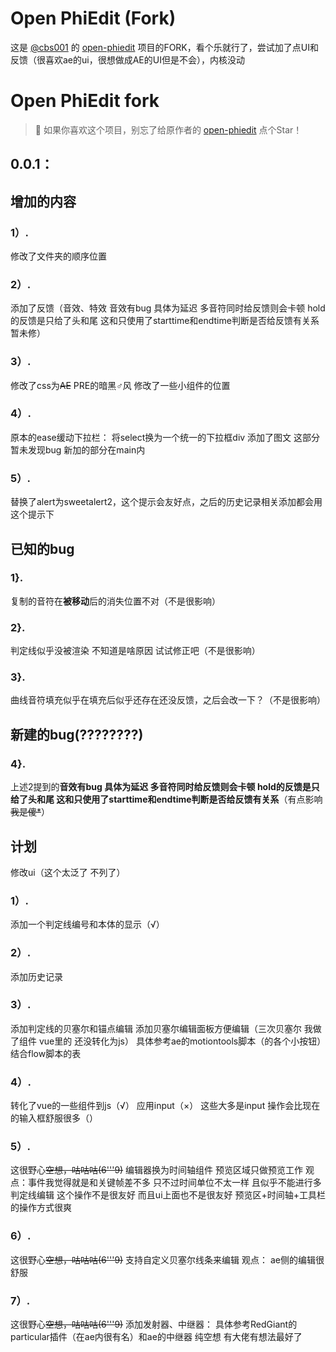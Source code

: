 # Open PhiEdit (Fork)

这是 [@cbs001](https://github.com/cbs001) 的 [open-phiedit](https://github.com/cbs001/open-phiedit) 项目的FORK，看个乐就行了，尝试加了点UI和反馈（很喜欢ae的ui，很想做成AE的UI但是不会），内核没动
# Open PhiEdit fork

> 🌟 如果你喜欢这个项目，别忘了给原作者的 [open-phiedit](https://github.com/cbs001/open-phiedit) 点个Star！

## 0.0.1：

## 增加的内容

### 1）.
修改了文件夹的顺序位置
### 2）.
添加了反馈（音效、特效 音效有bug 具体为延迟 多音符同时给反馈则会卡顿 hold的反馈是只给了头和尾 这和只使用了starttime和endtime判断是否给反馈有关系 暂未修）
### 3）.
修改了css为~~AE~~ PRE的暗黑♂风 修改了一些小组件的位置
### 4）.
原本的ease缓动下拉栏： 将select换为一个统一的下拉框div 添加了图文  这部分暂未发现bug 新加的部分在main内
### 5）.
替换了alert为sweetalert2，这个提示会友好点，之后的历史记录相关添加都会用这个提示下
## 已知的bug 

### 1}.
复制的音符在**被移动**后的消失位置不对（不是很影响）
### 2}.
判定线似乎没被渲染 不知道是啥原因 试试修正吧（不是很影响）
### 3}.
曲线音符填充似乎在填充后似乎还存在还没反馈，之后会改一下？（不是很影响）
## 新建的bug(????????)
### 4}.
上述2提到的**音效有bug 具体为延迟 多音符同时给反馈则会卡顿 hold的反馈是只给了头和尾 这和只使用了starttime和endtime判断是否给反馈有关系**（有点影响 ~~我是傻*~~）

## 计划
修改ui（这个太泛了 不列了）
### 1）.
添加一个判定线编号和本体的显示（√）
### 2）.
添加历史记录 
### 3）.
添加判定线的贝塞尔和锚点编辑
添加贝塞尔编辑面板方便编辑（三次贝塞尔 我做了组件 vue里的 还没转化为js）
具体参考ae的motiontools脚本（的各个小按钮）结合flow脚本的表
### 4）.
转化了vue的一些组件到js（√） 应用input（×） 这些大多是input 操作会比现在的输入框舒服很多（）
### 5）.
这很野心~~空想，咕咕咕(6'''9)~~
编辑器换为时间轴组件 预览区域只做预览工作
观点：事件我觉得就是和关键帧差不多 只不过时间单位不太一样 
且似乎不能进行多判定线编辑 这个操作不是很友好 而且ui上面也不是很友好 预览区+时间轴+工具栏的操作方式很爽
### 6）.
这很野心~~空想，咕咕咕(6'''9)~~
支持自定义贝塞尔线条来编辑 
观点： ae侧的编辑很舒服
### 7）.
这很野心~~空想，咕咕咕(6'''9)~~
添加发射器、中继器：
具体参考RedGiant的particular插件（在ae内很有名）和ae的中继器
纯空想 有大佬有想法最好了
